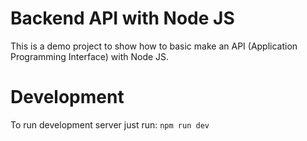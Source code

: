 # Backend API with Node JS

This is a demo project to show how to basic make an API (Application Programming Interface) with Node JS.

# Development

To run development server just run: `npm run dev`